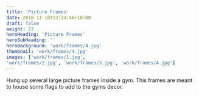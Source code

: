 ```yaml
---
title: 'Picture Frames'
date: 2018-11-18T12:33:46+10:00
draft: false
weight: 23
heroHeading: 'Picture Frames'
heroSubHeading: ''
heroBackground: 'work/frames/4.jpg'
thumbnail: 'work/frames/4.jpg'
images: ['work/frames/1.jpg', 
'work/frames/2.jpg', 'work/frames/3.jpg', 'work/frames/4.jpg']
---
```

Hung up several large picture frames inside a gym. This frames are meant to house some flags to add to the gyms decor.
